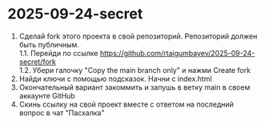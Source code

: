 # 2025-09-24-secret

1. Сделай fork этого проекта в свой репозиторий. Репозиторий должен быть публичным.   
   1.1. Перейди по ссылке https://github.com/rtaigumbayev/2025-09-24-secret/fork   
   1.2. Убери галочку "Copy the main branch only" и нажми Create fork  
2. Найди ключи с помощью подсказок. Начни с index.html
3. Окончательный вариант закоммить и запушь в ветку main в своем аккаунте GitHub
4. Скинь ссылку на свой проект вместе с ответом на последний вопрос в чат "Пасхалка"